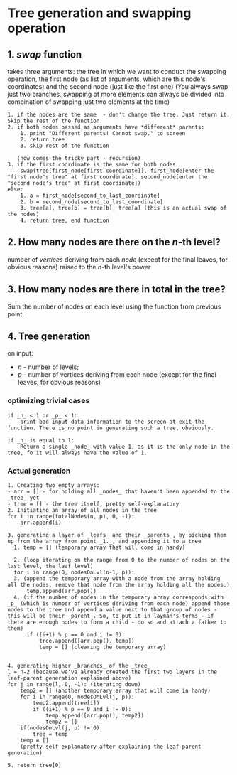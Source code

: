# Tree generation and swapping operation

## 1. _swap_ function
  takes three arguments: the tree in which we want to conduct the swapping operation, the first node (as list of arguments, which are this node's coordinates) and the second node (just like the first one) (You always swap just two branches, swapping of more elements can always be divided into combination of swapping just two elements at the time)
  
    1. if the nodes are the same  - don't change the tree. Just return it. Skip the rest of the function.
    2. if both nodes passed as arguments have *different* parents:
        1. print "Different parents! Cannot swap." to screen
        2. return tree
        3. skip rest of the function
        
       (now comes the tricky part - recursion)
    3. if the first coordinate is the same for both nodes
        swap(tree[first_node[first coordinate]], first_node[enter the "first node's tree" at first coordinate], second_node[enter the "second node's tree" at first coordinate])
    else:
        1. a = first_node[second_to_last_coordinate] 
        2. b = second_node[second_to_last_coordinate]
        3. tree[a], tree[b] = tree[b], tree[a] (this is an actual swap of the nodes)
        4. return tree, end function

## 2. How many nodes are there on the _n_-th level?
  number of _vertices_ deriving from each _node_ (except for the final leaves, for obvious reasons) raised to the _n_-th level's power  

## 3. How many nodes are there in total in the tree?
  Sum the number of nodes on each level using the function from previous point.

## 4. Tree generation
on input:
  - _n_ - number of levels;
  - _p_ - number of vertices deriving from each node (except for the final leaves, for obvious reasons)
  
  ### optimizing trivial cases
    if _n_ < 1 or _p_ < 1:
        print bad input data information to the screen at exit the function. There is no point in generating such a tree, obviously.
  
    if _n_ is equal to 1:
        Return a single _node_ with value 1, as it is the only node in the tree, fo it will always have the value of 1.
    
  ### Actual generation
    1. Creating two empty arrays: 
    - arr = [] - for holding all _nodes_ that haven't been appended to the _tree_ yet
    - tree = [] - the tree itself, pretty self-explanatory 
    2. Initiating an array of all nodes in the tree
    for i in range(totalNodes(n, p), 0, -1):
        arr.append(i)

    3. generating a layer of _leafs_ and their _parents_, by picking them up from the array from point _1._, and appending it to a tree
      1. temp = [] (temporary array that will come in handy)
      
      2. (loop iterating on the range from 0 to the number of nodes on the last level, the leaf level)
      for i in range(0, nodesOnLvl(n-1, p)):
      3. (append the temporary array with a node from the array holding all the nodes, remove that node from the array holding all the nodes.)
          temp.append(arr.pop()) 
      4. (if the number of nodes in the temporary array corresponds with _p_ (which is number of vertices deriving from each node) append those nodes to the tree and append a value next to that group of nodes - this will be their _parent_. So, to put it in layman's terms - if there are enough nodes to form a child - do so and attach a father to them)
          if ((i+1) % p == 0 and i != 0):
              tree.append([arr.pop(), temp])
              temp = [] (clearing the temporary array)

              
    4. generating higher _branches_ of the _tree_
    l = n-2 (because we've already created the first two layers in the leaf-parent generation explained above)
    for j in range(l, 0, -1): (iterating down)
        temp2 = [] (another temporary array that will come in handy)
        for i in range(0, nodesOnLvl(j, p)):
            temp2.append(tree[i])
            if ((i+1) % p == 0 and i != 0):
                temp.append([arr.pop(), temp2])
                temp2 = []
        if(nodesOnLvl(j, p) != 0):
            tree = temp
        temp = []
        (pretty self explanatory after explaining the leaf-parent generation)

    5. return tree[0]
